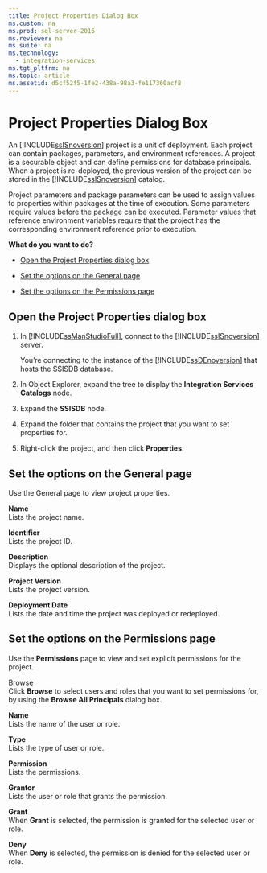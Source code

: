 ```yaml
---
title: Project Properties Dialog Box
ms.custom: na
ms.prod: sql-server-2016
ms.reviewer: na
ms.suite: na
ms.technology: 
  - integration-services
ms.tgt_pltfrm: na
ms.topic: article
ms.assetid: d5cf52f5-1fe2-438a-98a3-fe117360acf8
---
```

# Project Properties Dialog Box
  An [!INCLUDE[ssISnoversion](../../Topics/TopicNameContainA/includes/ssISnoversion_md.md)] project is a unit of deployment. Each project can contain packages, parameters, and environment references. A project is a securable object and can define permissions for database principals. When a project is re-deployed, the previous version of the project can be stored in the [!INCLUDE[ssISnoversion](../../Topics/TopicNameContainA/includes/ssISnoversion_md.md)] catalog.  
  
 Project parameters and package parameters can be used to assign values to properties within packages at the time of execution. Some parameters require values before the package can be executed. Parameter values that reference environment variables require that the project has the corresponding environment reference prior to execution.  
  
 **What do you want to do?**  
  
-   [Open the Project Properties dialog box](#open_dialog)  
  
-   [Set the options on the General page](#general)  
  
-   [Set the options on the Permissions page](#permissions)  
  
##  <a name="open_dialog"></a> Open the Project Properties dialog box  
  
1.  In [!INCLUDE[ssManStudioFull](../../Topics/TopicNameContainA/includes/ssManStudioFull_md.md)], connect to the [!INCLUDE[ssISnoversion](../../Topics/TopicNameContainA/includes/ssISnoversion_md.md)] server.  
  
     You’re connecting to the instance of the [!INCLUDE[ssDEnoversion](../../Topics/TopicNameContainA/includes/ssDEnoversion_md.md)] that hosts the SSISDB database.  
  
2.  In Object Explorer, expand the tree to display the **Integration Services Catalogs** node.  
  
3.  Expand the **SSISDB** node.  
  
4.  Expand the folder that contains the project that you want to set properties for.  
  
5.  Right-click the project, and then click **Properties**.  
  
##  <a name="general"></a> Set the options on the General page  
 Use the General page to view project properties.  
  
 **Name**  
 Lists the project name.  
  
 **Identifier**  
 Lists the project ID.  
  
 **Description**  
 Displays the optional description of the project.  
  
 **Project Version**  
 Lists the project version.  
  
 **Deployment Date**  
 Lists the date and time the project was deployed or redeployed.  
  
##  <a name="permissions"></a> Set the options on the Permissions page  
 Use the **Permissions** page to view and set explicit permissions for the project.  
  
 Browse  
 Click **Browse** to select users and roles that you want to set permissions for, by using the **Browse All Principals** dialog box.  
  
 **Name**  
 Lists the name of the user or role.  
  
 **Type**  
 Lists the type of user or role.  
  
 **Permission**  
 Lists the permissions.  
  
 **Grantor**  
 Lists the user or role that grants the permission.  
  
 **Grant**  
 When **Grant** is selected, the permission is granted for the selected user or role.  
  
 **Deny**  
 When **Deny** is selected, the permission is denied for the selected user or role.  
  
  